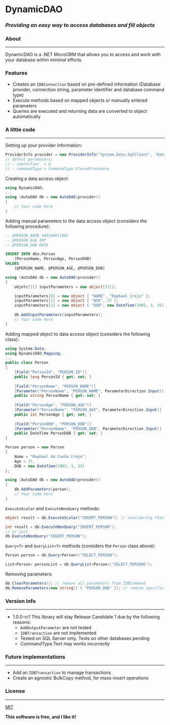 # DynamicDAO
### _Providing an easy way to access databases and fill objects_

### About
---------
DynamicDAO is a .NET MicroORM that allows you to access and work with your database within minimal efforts.

### Features
- Creates an `IDBConnection` based on pre-defined information (Database provider, connection string, parameter identifier and database command type)
- Execute methods based on mapped objects or manually entered parameters 
- Queries are executed and returning data are converted to object automatically

### A little code
-----------------
Setting up your provider information:

```csharp
ProviderInfo provider = new ProviderInfo("System.Data.SqlClient", "Data Source=.\SQLEXPRESS;Initial Catalog=tempdb;User ID=sa;Password=adm")
// Defaut parameters: 
// - identifier  = @
// - commandType = CommandType.StoredProcedure
```

Creating a data access object:

```csharp
using DynamicDAO;
...
using (AutoDAO db = new AutoDAO(provider))
{
    // Your code here
}
```

Adding manual parameters to the data access object (considers the following procedure):

```sql
-- @PERSON_NAME VARCHAR(100)
-- @PERSON_AGE INT
-- @PERSON_DOB DATE

INSERT INTO dbo.Person
    (PersonName, PersonAge, PersonDOB)
VALUES
    (@PERSON_NAME, @PERSON_AGE, @PERSON_DOB)
```

```csharp
using (AutoDAO db = new AutoDAO(provider))
{
    objetc[][] inputParameters = new object[3][];

    inputParameters[0] = new object { "NAME", "Raphael Crejo" };
    inputParameters[1] = new object { "AGE", 37 };
    inputParameters[2] = new object { "DOB", new DateTime(1985, 3, 15) };
    
    db.AddInputParameters(inputParameters);
    // Your code here
}
```

Adding mapped object to data access object (considers the following class):

```csharp
using System.Data;
using DynamicDAO.Mapping;
...
public class Person
{
    [Field("PersonId", "PERSON_ID")]
    public long PersonId { get; set; }
    
    [Field("PersonName", "PERSON_NAME")]
    [Parameter("PersonName", "PERSON_NAME", ParameterDirection.Input)]
    public string PersonName { get; set; }
    
    [Field("PersonAge", "PERSON_AGE")]
    [Parameter("PersonName", "PERSON_AGE", ParameterDirection.Input)]
    public int PersonAge { get; set; }
    
    [Field("PersonDOB", "PERSON_DOB")]
    [Parameter("PersonName", "PERSON_DOB", ParameterDirection.Input)]
    public DateTime PersonDOB { get; set; }
}
```

```csharp
Person person = new Person
{
    Name = "Raphael da Cunha Crejo",
    Age = 37,
    DOB = new DateTime(1985, 3, 15)
};

using (AutoDAO db = new AutoDAO(provider))
{
    db.AddParameters(person);
    // Your code here
}
```

`ExecuteScalar` and `ExecuteNonQuery` methods:

```csharp
object result = db.ExecuteScalar("INSERT_PERSON"); // considering that your stored procedure returns the Person ID
```
```csharp
int result = db.ExecuteNonQuery("INSERT_PERSON");
// or just
db.ExecuteNonQuery("INSERT_PERSON");
```

`Query<T>` and `QueryList<T>` methods (considers the `Person` class above):

```csharp
Person person = db.Query<Person>("SELECT_PERSON");
```

```csharp
List<Person> personList = db.QueryList<Person>("SELECT_PERSONS");
```

Removing parameters:

```csharp
db.ClearParameters(); // remove all parameters from IDBCommand
db.RemoveParameters(new string[] { "PERSON_DOB" }); // remove specific parameter from IDBCommand
```

### Version info
----------------
* 1.0.0-rc1
This library will stay Release Candidate 1 due by the following reasons:
    * `AddOutputParameter` are not tested
    * `IDBTransaction` are not implemented
    * Tested on SQL Server only. Tests on other databases pending 
    * CommandType.Text may works incorrectly

### Future implementations
--------------------------
* Add an `IDBTransaction` to manage transactions
* Create an agnostic BulkCopy method, for mass-insert operations

### License
-----------
[MIT][Lic]

**This software is free, and I like it!**

[//]: #
[Lic]: <https://github.com/raphaelcrejo/DynamicDAO/blob/main/LICENSE>
